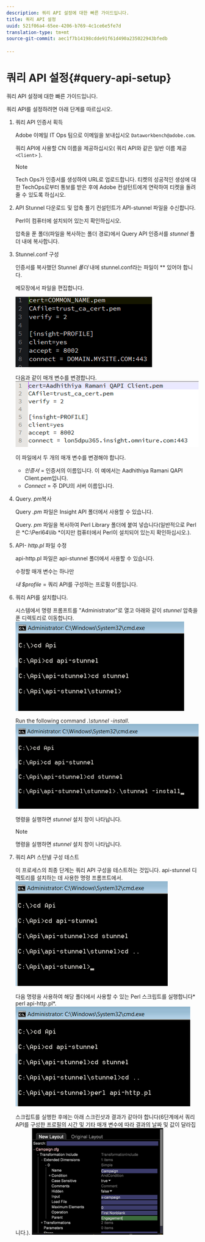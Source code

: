 ```yaml
---
description: 쿼리 API 설정에 대한 빠른 가이드입니다.
title: 쿼리 API 설정
uuid: 521f06a4-65ee-4206-b769-4c1ce6e5fe7d
translation-type: tm+mt
source-git-commit: aec1f7b14198cdde91f61d490a235022943bfedb

---
```



# 쿼리 API 설정{#query-api-setup}

쿼리 API 설정에 대한 빠른 가이드입니다.

쿼리 API를 설정하려면 아래 단계를 따르십시오.

1. 쿼리 API 인증서 획득

   Adobe 이메일 IT Ops 팀으로 이메일을 보내십시오 `Dataworkbench@adobe.com`.

   쿼리 API에 사용할 CN 이름을 제공하십시오( 쿼리 API와 같은 일반 이름 제공 `<Client>` ).

   >[!NOTE]
   >
   >Tech Ops가 인증서를 생성하여 URL로 업로드합니다. 티켓의 성공적인 생성에 대한 TechOps로부터 통보를 받은 후에 Adobe 컨설턴트에게 연락하여 티켓을 돌려 줄 수 있도록 하십시오.

1. API Stunnel 다운로드 및 압축 풀기 컨설턴트가 API-stunnel 파일을 수신합니다.

   Perl이 컴퓨터에 설치되어 있는지 확인하십시오.

   압축을 푼 폴더(파일을 복사하는 폴더 경로)에서 Query API 인증서를 *stunnel* 폴더 내에 복사합니다.

1. Stunnel.conf 구성

   인증서를 복사했던 Stunnel *폴더* 내에 stunnel.conf라는 파일이 ** 있어야 합니다.

   메모장에서 파일을 편집합니다.

   ![](assets/dwb_impl_API1.png)

   다음과 같이 매개 변수를 변경합니다. ![](assets/dwb_impl_API2.png)

   이 파일에서 두 개의 매개 변수를 변경해야 합니다.

   * *인증서* = 인증서의 이름입니다. 이 예에서는 Aadhithiya Ramani QAPI Client.pem입니다.
   * *Connect* = 주 DPU의 서버 이름입니다.

1. Query. *pm*&#x200B;복사

   Query *.pm* 파일은 Insight API 폴더에서 사용할 수 있습니다.

   Query. *pm* 파일을 복사하여 Perl Library 폴더에 붙여 넣습니다(일반적으로 Perl은 *C:\Perl64\lib *이지만 컴퓨터에서 Perl이 설치되어 있는지 확인하십시오.).

1. API- *http.pl* 파일 수정

   api-http.pl 파일은 api-stunnel 폴더에서 사용할 수 있습니다.

   수정할 매개 변수는 하나만

   *내 $profile* = 쿼리 API를 구성하는 프로필 이름입니다.

1. 쿼리 API를 설치합니다.

   시스템에서 명령 프롬프트를 &quot;Administrator&quot;로 열고 아래와 같이 *stunnel* 압축을 푼 디렉토리로 이동합니다. ![](assets/dwb_impl_API3.png)

   Run the following command *.\stunnel -install*. ![](assets/dwb_impl_API4.png)

   명령을 실행하면 *stunnel* 설치 창이 나타납니다.

   >[!NOTE]
   >
   >명령을 실행하면 *stunnel* 설치 창이 나타납니다.

1. 쿼리 API 스턴넬 구성 테스트

   이 프로세스의 최종 단계는 쿼리 API 구성을 테스트하는 것입니다. api-stunnel 디렉토리를 설치하는 데 사용한 명령 프롬프트에서. ![](assets/dwb_impl_API5.png)

   다음 명령을 사용하여 해당 폴더에서 사용할 수 있는 Perl 스크립트를 실행합니다* perl api-http.pl*. ![](assets/dwb_impl_API6.png)

   스크립트를 실행한 후에는 아래 스크린샷과 결과가 같아야 합니다(6단계에서 쿼리 API를 구성한 프로필의 시간 및 기타 매개 변수에 따라 결과의 날짜 및 값이 달라집니다.). ![](assets/dwb_impl_API7.png)

